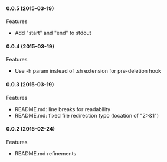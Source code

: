 #### 0.0.5 (2015-03-19)

Features
 - Add "start" and "end" to stdout



#### 0.0.4 (2015-03-19)

Features
- Use -h param instead of .sh extension for pre-deletion hook



#### 0.0.3 (2015-03-19)

Features
- README.md: line breaks for readability
- README.md: fixed file redirection typo (location of "2>&1")



#### 0.0.2 (2015-02-24)

Features
- README.md refinements

